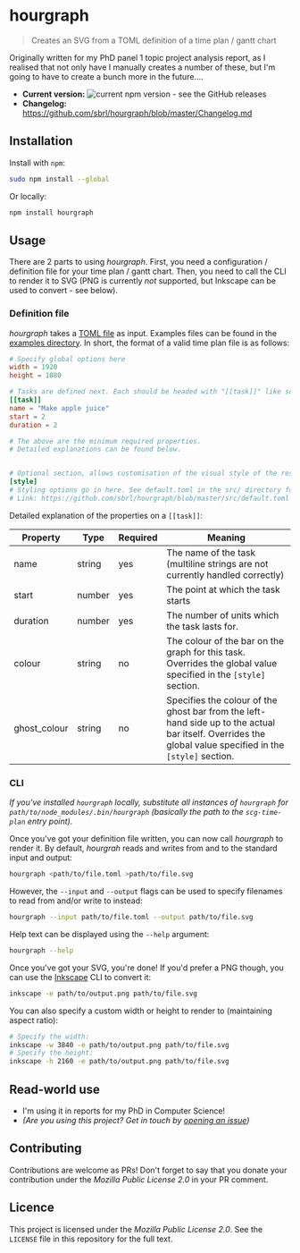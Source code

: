 # hourgraph
> Creates an SVG from a TOML definition of a time plan / gantt chart

Originally written for my PhD panel 1 topic project analysis report, as I realised that not only have I manually creates a number of these, but I'm going to have to create a bunch more in the future....

 - **Current version:** ![current npm version - see the GitHub releases](https://img.shields.io/npm/v/terrain50-cli)
 - **Changelog:** https://github.com/sbrl/hourgraph/blob/master/Changelog.md


## Installation
Install with `npm`:

```bash
sudo npm install --global
```

Or locally:

```bash
npm install hourgraph
```


## Usage
There are 2 parts to using _hourgraph_. First, you need a configuration / definition file for your time plan / gantt chart. Then, you need to call the CLI to render it to SVG (PNG is currently _not_ supported, but Inkscape can be used to convert - see below).

### Definition file
_hourgraph_ takes a [TOML file](https://github.com/toml-lang/toml) as input. Examples files can be found in the [examples directory](https://github.com/sbrl/hourgraph/tree/master/examples). In short, the format of a valid time plan file is as follows:

```toml
# Specify global options here
width = 1920
height = 1080

# Tasks are defined next. Each should be headed with "[[task]]" like so:
[[task]]
name = "Make apple juice"
start = 2
duration = 2

# The above are the minimum required properties.
# Detailed explanations can be found below.


# Optional section, allows customisation of the visual style of the resulting svg
[style]
# Styling options go in here. See default.toml in the src/ directory for more information as to supported properties here.
# Link: https://github.com/sbrl/hourgraph/blob/master/src/default.toml
```

Detailed explanation of the properties on a `[[task]]`:

Property	| Type		| Required	| Meaning
------------|-----------|-----------|--------------
name		| string	| yes		| The name of the task (multiline strings are not currently handled correctly)
start		| number	| yes		| The point at which the task starts
duration	| number	| yes		| The number of units which the task lasts for.
colour		| string	| no		| The colour of the bar on the graph for this task. Overrides the global value specified in the `[style]` section.
ghost_colour| string	| no		| Specifies the colour of the ghost bar from the left-hand side up to the actual bar itself. Overrides the global value specified in the `[style]` section.

### CLI
_If you've installed `hourgraph` locally, substitute all instances of `hourgraph` for `path/to/node_modules/.bin/hourgraph` (basically the path to the `scg-time-plan` entry point)._

Once you've got your definition file written, you can now call _hourgraph_ to render it. By default, _hourgrah_ reads and writes from and to the standard input and output:

```bash
hourgraph <path/to/file.toml >path/to/file.svg
```

However, the `--input` and `--output` flags can be used to specify filenames to read from and/or write to instead:

```bash
hourgraph --input path/to/file.toml --output path/to/file.svg
```

Help text can be displayed using the `--help` argument:

```bash
hourgraph --help
```

Once you've got your SVG, you're done! If you'd prefer a PNG though, you can use the [Inkscape](https://inkscape.org/) CLI to convert it:

```bash
inkscape -e path/to/output.png path/to/file.svg
```

You can also specify a custom width or height to render to (maintaining aspect ratio):

```bash
# Specify the width:
inkscape -w 3840 -e path/to/output.png path/to/file.svg
# Specify the height:
inkscape -h 2160 -e path/to/output.png path/to/file.svg
```


## Read-world use
 - I'm using it in reports for my PhD in Computer Science!
 - _(Are you using this project? Get in touch by [opening an issue](https://github.com/sbrl/hourgraph/issues/new))_


## Contributing
Contributions are welcome as PRs! Don't forget to say that you donate your contribution under the _Mozilla Public License 2.0_ in your PR comment.


## Licence
This project is licensed under the _Mozilla Public License 2.0_. See the `LICENSE` file in this repository for the full text.
